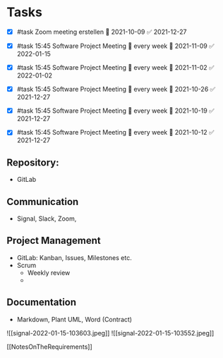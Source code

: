 # Tasks 

- [x] #task Zoom meeting erstellen 📅 2021-10-09 ✅ 2021-12-27
- [x] #task 15:45 Software Project Meeting 🔁 every week 📅 2021-11-09 ✅ 2022-01-15
- [x] #task 15:45 Software Project Meeting 🔁 every week 📅 2021-11-02 ✅ 2022-01-02
- [x] #task 15:45 Software Project Meeting 🔁 every week 📅 2021-10-26 ✅ 2021-12-27
- [x] #task 15:45 Software Project Meeting 🔁 every week 📅 2021-10-19 ✅ 2021-12-27
- [x] #task 15:45 Software Project Meeting 🔁 every week 📅 2021-10-12 ✅ 2021-12-27


## Repository: 
- GitLab

## Communication
- Signal, Slack, Zoom,

## Project Management 
- GitLab: Kanban, Issues, Milestones etc.
- Scrum
	- Weekly review 
	- 

## Documentation
- Markdown, Plant UML, Word (Contract)


![[signal-2022-01-15-103603.jpeg]]
![[signal-2022-01-15-103552.jpeg]]

[[NotesOnTheRequirements]]
